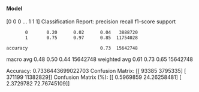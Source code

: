 #### Model
[0 0 0 ... 1 1 1]
Classification Report:
              precision    recall  f1-score   support

           0       0.20      0.02      0.04   3888720
           1       0.75      0.97      0.85  11754028

    accuracy                           0.73  15642748
   macro avg       0.48      0.50      0.44  15642748
weighted avg       0.61      0.73      0.65  15642748

Accuracy: 0.7336443699022703
Confusion Matrix:
[[   93385  3795335]
 [  371199 11382829]]
Confusion Matrix (%):
[[ 0.5969859  24.26258481]
 [ 2.3729782  72.76745109]]
